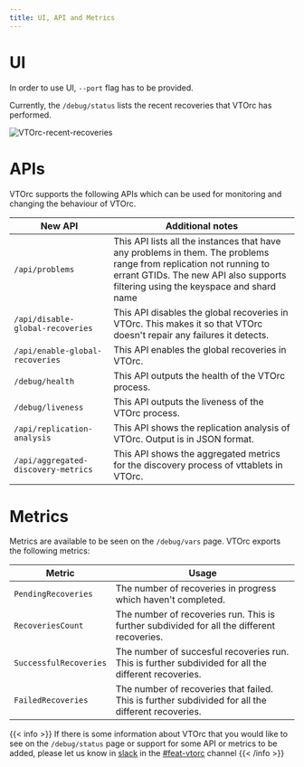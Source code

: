 ```yaml
---
title: UI, API and Metrics
---
```


# UI

In order to use UI, `--port` flag has to be provided.

Currently, the `/debug/status` lists the recent recoveries that VTOrc has performed.

![VTOrc-recent-recoveries](../img/VTOrc-Recent-Recoveries.png)

# APIs

VTOrc supports the following APIs which can be used for monitoring and changing the behaviour of VTOrc.

 | New API                             | Additional notes                                                                                                                                                                                        |
|-------------------------------------|---------------------------------------------------------------------------------------------------------------------------------------------------------------------------------------------------------|
 | `/api/problems`                     | This API lists all the instances that have any problems in them. The problems range from replication not running to errant GTIDs. The new API also supports filtering using the keyspace and shard name |
| `/api/disable-global-recoveries`    | This API disables the global recoveries in VTOrc. This makes it so that VTOrc doesn't repair any failures it detects.                                                                                   |
 | `/api/enable-global-recoveries`     | This API enables the global recoveries in VTOrc.                                                                                                                                                        |
 | `/debug/health`                     | This API outputs the health of the VTOrc process.                                                                                                                                                       |
 | `/debug/liveness`                   | This API outputs the liveness of the VTOrc process.                                                                                                                                                     |
| `/api/replication-analysis`         | This API shows the replication analysis of VTOrc. Output is in JSON format.                                                                                                                             |
| `/api/aggregated-discovery-metrics` | This API shows the aggregated metrics for the discovery process of vttablets in VTOrc.                                                                                                                  |

# Metrics

Metrics are available to be seen on the `/debug/vars` page. VTOrc exports the following metrics:

| Metric                 | Usage                                                                                                |
|------------------------|------------------------------------------------------------------------------------------------------|
| `PendingRecoveries`    | The number of recoveries in progress which haven't completed.                                        |
| `RecoveriesCount`      | The number of recoveries run. This is further subdivided for all the different recoveries.           |
| `SuccessfulRecoveries` | The number of succesful recoveries run. This is further subdivided for all the different recoveries. |
| `FailedRecoveries`     | The number of recoveries that failed. This is further subdivided for all the different recoveries.   |


{{< info >}}
If there is some information about VTOrc that you would like to see
on the `/debug/status` page or support for some API or metrics to be added, please let us know in [slack](https://vitess.io/slack)
in the [#feat-vtorc](https://vitess.slack.com/archives/C02GSRZ8XAN) channel
{{< /info >}}
